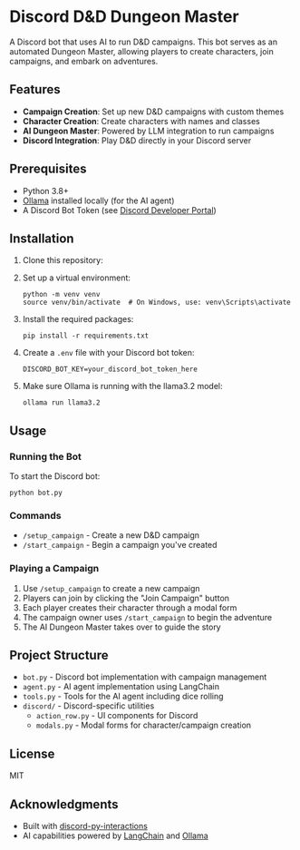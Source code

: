 # Discord D&D Dungeon Master

A Discord bot that uses AI to run D&D campaigns. This bot serves as an automated Dungeon Master, allowing players to create characters, join campaigns, and embark on adventures.

## Features

- **Campaign Creation**: Set up new D&D campaigns with custom themes
- **Character Creation**: Create characters with names and classes
- **AI Dungeon Master**: Powered by LLM integration to run campaigns
- **Discord Integration**: Play D&D directly in your Discord server

## Prerequisites

- Python 3.8+
- [Ollama](https://ollama.ai/) installed locally (for the AI agent)
- A Discord Bot Token (see [Discord Developer Portal](https://discord.com/developers/applications))

## Installation

1. Clone this repository:

2. Set up a virtual environment:
   ```
   python -m venv venv
   source venv/bin/activate  # On Windows, use: venv\Scripts\activate
   ```

3. Install the required packages:
   ```
   pip install -r requirements.txt
   ```

4. Create a `.env` file with your Discord bot token:
   ```
   DISCORD_BOT_KEY=your_discord_bot_token_here
   ```

5. Make sure Ollama is running with the llama3.2 model:
   ```
   ollama run llama3.2
   ```

## Usage

### Running the Bot

To start the Discord bot:

```
python bot.py
```

### Commands

- `/setup_campaign` - Create a new D&D campaign
- `/start_campaign` - Begin a campaign you've created

### Playing a Campaign

1. Use `/setup_campaign` to create a new campaign
2. Players can join by clicking the "Join Campaign" button
3. Each player creates their character through a modal form
4. The campaign owner uses `/start_campaign` to begin the adventure
5. The AI Dungeon Master takes over to guide the story

## Project Structure

- `bot.py` - Discord bot implementation with campaign management
- `agent.py` - AI agent implementation using LangChain
- `tools.py` - Tools for the AI agent including dice rolling
- `discord/` - Discord-specific utilities
  - `action_row.py` - UI components for Discord
  - `modals.py` - Modal forms for character/campaign creation

## License

MIT

## Acknowledgments

- Built with [discord-py-interactions](https://github.com/interactions-py/library)
- AI capabilities powered by [LangChain](https://langchain.com/) and [Ollama](https://ollama.ai/) 